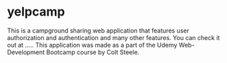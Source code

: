 # yelpcamp
This is a campground sharing web application that features user authorization and authentication and many other features. You can check it out at ..... This application was made as a part of the Udemy Web-Development Bootcamp course by Colt Steele.
